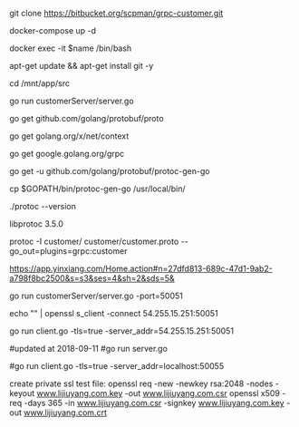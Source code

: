 git clone https://bitbucket.org/scpman/grpc-customer.git

docker-compose up -d

docker exec -it $name /bin/bash

apt-get update && apt-get install git -y

cd /mnt/app/src

go run customerServer/server.go 


go get github.com/golang/protobuf/proto

go get golang.org/x/net/context

go get google.golang.org/grpc

go get -u github.com/golang/protobuf/protoc-gen-go

cp $GOPATH/bin/protoc-gen-go /usr/local/bin/

./protoc --version

libprotoc 3.5.0

protoc -I customer/ customer/customer.proto --go_out=plugins=grpc:customer

https://app.yinxiang.com/Home.action#n=27dfd813-689c-47d1-9ab2-a798f8bc2500&s=s3&ses=4&sh=2&sds=5&

go run customerServer/server.go -port=50051


echo "" | openssl s_client  -connect 54.255.15.251:50051


go run client.go -tls=true -server_addr=54.255.15.251:50051


#updated at 2018-09-11
#go run server.go

#go run client.go -tls=true -server_addr=localhost:50055



create private ssl test file:
openssl req -new -newkey rsa:2048 -nodes -keyout www.lijiuyang.com.key -out www.lijiuyang.com.csr
openssl x509 -req -days 365 -in www.lijiuyang.com.csr  -signkey www.lijiuyang.com.key -out www.lijiuyang.com.crt